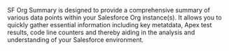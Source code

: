 SF Org Summary is designed to provide a comprehensive summary of various data points within your Salesforce Org instance(s). It allows you to quickly gather essential information including key metatdata, Apex test results, code line counters and thereby aiding in the analysis and understanding of your Salesforce environment.
